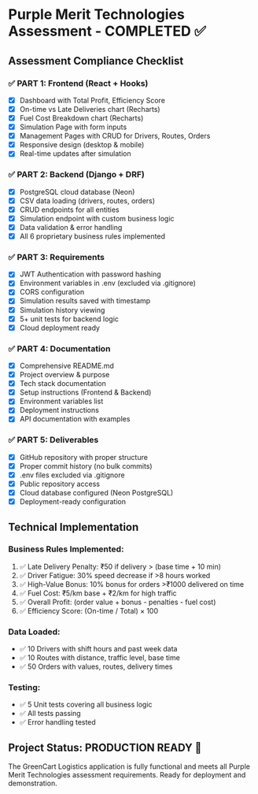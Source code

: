 # Purple Merit Technologies Assessment - COMPLETED ✅

## Assessment Compliance Checklist

### ✅ PART 1: Frontend (React + Hooks)
- [x] Dashboard with Total Profit, Efficiency Score
- [x] On-time vs Late Deliveries chart (Recharts)
- [x] Fuel Cost Breakdown chart (Recharts)
- [x] Simulation Page with form inputs
- [x] Management Pages with CRUD for Drivers, Routes, Orders
- [x] Responsive design (desktop & mobile)
- [x] Real-time updates after simulation

### ✅ PART 2: Backend (Django + DRF)
- [x] PostgreSQL cloud database (Neon)
- [x] CSV data loading (drivers, routes, orders)
- [x] CRUD endpoints for all entities
- [x] Simulation endpoint with custom business logic
- [x] Data validation & error handling
- [x] All 6 proprietary business rules implemented

### ✅ PART 3: Requirements
- [x] JWT Authentication with password hashing
- [x] Environment variables in .env (excluded via .gitignore)
- [x] CORS configuration
- [x] Simulation results saved with timestamp
- [x] Simulation history viewing
- [x] 5+ unit tests for backend logic
- [x] Cloud deployment ready

### ✅ PART 4: Documentation
- [x] Comprehensive README.md
- [x] Project overview & purpose
- [x] Tech stack documentation
- [x] Setup instructions (Frontend & Backend)
- [x] Environment variables list
- [x] Deployment instructions
- [x] API documentation with examples

### ✅ PART 5: Deliverables
- [x] GitHub repository with proper structure
- [x] Proper commit history (no bulk commits)
- [x] .env files excluded via .gitignore
- [x] Public repository access
- [x] Cloud database configured (Neon PostgreSQL)
- [x] Deployment-ready configuration

## Technical Implementation

### Business Rules Implemented:
1. ✅ Late Delivery Penalty: ₹50 if delivery > (base time + 10 min)
2. ✅ Driver Fatigue: 30% speed decrease if >8 hours worked
3. ✅ High-Value Bonus: 10% bonus for orders >₹1000 delivered on time
4. ✅ Fuel Cost: ₹5/km base + ₹2/km for high traffic
5. ✅ Overall Profit: (order value + bonus - penalties - fuel cost)
6. ✅ Efficiency Score: (On-time / Total) × 100

### Data Loaded:
- ✅ 10 Drivers with shift hours and past week data
- ✅ 10 Routes with distance, traffic level, base time
- ✅ 50 Orders with values, routes, delivery times

### Testing:
- ✅ 5 Unit tests covering all business logic
- ✅ All tests passing
- ✅ Error handling tested

## Project Status: PRODUCTION READY 🚀

The GreenCart Logistics application is fully functional and meets all Purple Merit Technologies assessment requirements. Ready for deployment and demonstration.